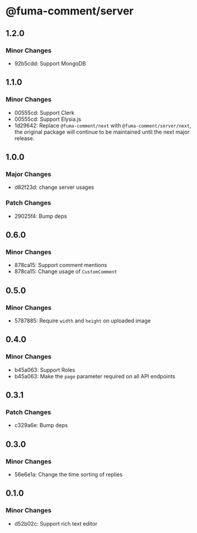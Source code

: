 # @fuma-comment/server

## 1.2.0

### Minor Changes

- 92b5cdd: Support MongoDB

## 1.1.0

### Minor Changes

- 00555cd: Support Clerk
- 00555cd: Support Elysia.js
- 1d29642: Replace `@fuma-comment/next` with `@fuma-comment/server/next`, the original package will continue to be maintained until the next major release.

## 1.0.0

### Major Changes

- d82f23d: change server usages

### Patch Changes

- 29025f4: Bump deps

## 0.6.0

### Minor Changes

- 878ca15: Support comment mentions
- 878ca15: Change usage of `CustomComment`

## 0.5.0

### Minor Changes

- 5787885: Require `width` and `height` on uploaded image

## 0.4.0

### Minor Changes

- b45a063: Support Roles
- b45a063: Make the `page` parameter required on all API endpoints

## 0.3.1

### Patch Changes

- c329a6e: Bump deps

## 0.3.0

### Minor Changes

- 56e6e1a: Change the time sorting of replies

## 0.1.0

### Minor Changes

- d52b02c: Support rich text editor
